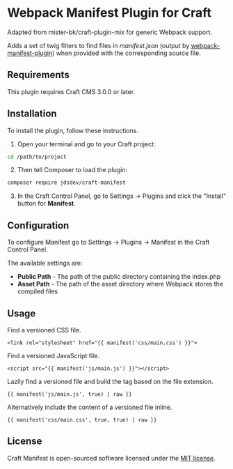 # Webpack Manifest Plugin for Craft

Adapted from mister-bk/craft-plugin-mix for generic Webpack support.

Adds a set of twig filters to find files in _manifest.json_ (output by [webpack-manifest-plugin](https://www.npmjs.com/package/webpack-manifest-plugin)) when provided with the corresponding source file.

## Requirements

This plugin requires Craft CMS 3.0.0 or later.

## Installation

To install the plugin, follow these instructions.

1.  Open your terminal and go to your Craft project:

```bash
cd /path/to/project
```

2.  Then tell Composer to load the plugin:

```bash
composer require jdsdev/craft-manifest
```

3.  In the Craft Control Panel, go to Settings → Plugins and click the "Install" button for **Manifest**.

## Configuration

To configure Manifest go to Settings → Plugins → Manifest in the Craft Control Panel.

The available settings are:

- **Public Path** - The path of the public directory containing the index.php
- **Asset Path** - The path of the asset directory where Webpack stores the compiled files

## Usage

Find a versioned CSS file.

```twig
<link rel="stylesheet" href="{{ manifest('css/main.css') }}">
```

Find a versioned JavaScript file.

```twig
<script src="{{ manifest('js/main.js') }}"></script>
```

Lazily find a versioned file and build the tag based on the file extension.

```twig
{{ manifest('js/main.js', true) | raw }}
```

Alternatively include the content of a versioned file inline.

```twig
{{ manifest('css/main.css', true, true) | raw }}
```

## License

Craft Manifest is open-sourced software licensed under the [MIT license](http://opensource.org/licenses/MIT/).
